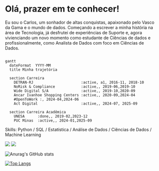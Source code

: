 # Olá, prazer em te conhecer!

Eu sou o Carlos, um sonhador de altas conquistas, apaixonado pelo Vasco da Gama e o mundo de dados. Começando a escrever a minha história na área de Tecnologia, já desfrutei de experiências de Suporte e, agora vivienciando um novo momento como estudante de Ciências de dados e profissionalmente, como Analista de Dados com foco em Ciências de Dados.

```mermaid

gantt
  dateFormat  YYYY-MM
  title Minha trajetória

  section Carreira
    DETRAN-RJ                      :active, a1, 2016-11, 2018-10
    NoRisk & Compliance            :active,, 2019-06,2019-10
    Wide Digital S/A               :active,, 2019-10,2020-09
    Ancar Ivanhoe Shopping Centers :active,, 2020-09,2024-04
    #OpenToWork :, 2024-04,2024-06
    Act Digital                    :active,, 2024-07, 2025-09

  section Carreira Acadêmica
    UNESA      :done,, 2019-02,2023-12
    PUC Minas  :active,, 2024-01,2025-09
```
Skills: Python / SQL / Estatística / Análise de Dados / Ciências de Dados / Machine Learning

<div> 
  <a href="https://www.linkedin.com/in/carlos-roberto1/" target="_blank"><img src="https://img.shields.io/badge/-LinkedIn-%230077B5?style=for-the-badge&logo=linkedin&logoColor=white" target="_blank"></a>
  <a href="https://medium.com/@carl0sr_" target="_blank"><img src="https://img.shields.io/badge/Medium-black?style=for-the-badge&logo=medium&logoColor=white" target="_blank"></a>
</div>  
  
  
![Anurag's GitHub stats](https://github-readme-stats.vercel.app/api?username=carlosr-henriques&show_icons=true)  
  
[![Top Langs](https://github-readme-stats.vercel.app/api/top-langs/?username=carlosr-henriques&layout=compact)](https://github.com/anuraghazra/github-readme-stats)
